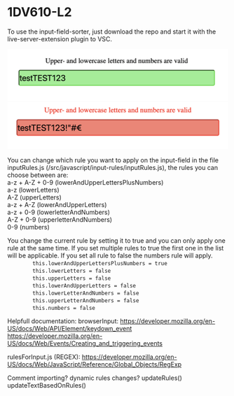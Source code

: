 # 1DV610-L2
To use the input-field-sorter, just download the repo and start it with the live-server-extension plugin to VSC.

![Image over tested rule](/src/input-processor/assets/README-pictures/validInput.png)
![Image over tested rule](/src/input-processor/assets/README-pictures/invalidInput.png)

You can change which rule you want to apply on the input-field in the file inputRules.js (/src/javascript/input-rules/inputRules.js), the rules you can choose between are:  
a-z + A-Z + 0-9 (lowerAndUpperLettersPlusNumbers)  
a-z (lowerLetters)  
A-Z (upperLetters)  
a-z + A-Z (lowerAndUpperLetters)  
a-z + 0-9 (lowerletterAndNumbers)  
A-Z + 0-9 (upperletterAndNumbers)  
0-9 (numbers)  

You change the current rule by setting it to true and you can only apply one rule at the same time. If you set multiple rules to true the first one in the list will be applicable. If you set all rule to false the numbers rule will apply.  
`        this.lowerAndUpperLettersPlusNumbers = true`    
`        this.lowerLetters = false`    
`        this.upperLetters = false`   
`        this.lowerAndUpperLetters = false`  
`        this.lowerLetterAndNumbers = false`  
`        this.upperLetterAndNumbers = false`  
`        this.numbers = false` 




Helpfull documentation:
browserInput:
https://developer.mozilla.org/en-US/docs/Web/API/Element/keydown_event
https://developer.mozilla.org/en-US/docs/Web/Events/Creating_and_triggering_events

rulesForInput.js (REGEX):
https://developer.mozilla.org/en-US/docs/Web/JavaScript/Reference/Global_Objects/RegExp

Comment importing? dynamic rules changes?
updateRules() updateTextBasedOnRules()